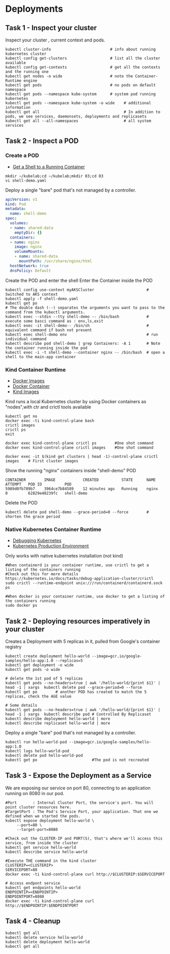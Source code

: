 # Deployments

## Task 1 - Inspect your cluster

Inspect your cluster , current context and pods.

```
kubectl cluster-info                          # info about running kubernetes cluster
kubectl config get-clusters                   # list all the cluster available
kubectl config get-contexts                   # get all the contexts and the running one
kubectl get nodes -o wide                     # note the Container-Runtime engine
kubectl get pods                              # no pods on default namespace
kubectl get pods --namespace kube-system      # system pod running kubernetes
kubectl get pods --namespace kube-system -o wide    # additional information
kubectl get all                                     # In addition to pods, we see services, daemonsets, deployments and replicasets
kubectl get all --all-namespaces                    # all system services
```

## Task 2 - Inspect a POD

### Create a POD

- [Get a Shell to a Running Container](https://kubernetes.io/docs/tasks/debug/debug-application/get-shell-running-container/)

```
mkdir ~/kubelab;cd ~/kubelab;mkdir 03;cd 03
vi shell-demo.yaml
```

Deploy a single "bare" pod that's not managed by a controller.

```yaml
apiVersion: v1
kind: Pod
metadata:
  name: shell-demo
spec:
  volumes:
  - name: shared-data
    emptyDir: {}
  containers:
  - name: nginx
    image: nginx
    volumeMounts:
    - name: shared-data
      mountPath: /usr/share/nginx/html
  hostNetwork: true
  dnsPolicy: Default
```

Create the POD and enter the shell
Enter the Container inside the POD

```
kubectl config use-context myAKSCluster                       # Switched to AKS context
kubectl apply -f shell-demo.yaml
kubectl get po
# The double dash (--) separates the arguments you want to pass to the command from the kubectl arguments.
kubectl exec --stdin --tty shell-demo -- /bin/bash            # execute some basci command as : env,ls,exit
kubectl exec -it shell-demo-- /bin/sh                         # equivalent command if bash not present
kubectl exec shell-demo env                                   # run individual command
kubectl describe pod shell-demo | grep Containers: -A 1       # Note the container running inside the pod
kubectl exec -i -t shell-demo --container nginx -- /bin/bash  # open a shell to the main-app container
```

### Kind Container Runtime

- [Docker Images](https://stackoverflow.com/questions/60487792/kind-cluster-how-to-see-docker-images-that-are-loaded)
- [Docker Container](https://github.com/kubernetes-sigs/kind/issues/1869)
- [Kind Images](https://kind.sigs.k8s.io/docs/user/quick-start/#building-images)

Kind runs a local Kubernetes cluster by using Docker containers as "nodes",with ctr and crictl tools available

```
kubectl get no
docker exec -ti kind-control-plane bash
crictl images
crictl ps
exit

docker exec kind-control-plane crictl ps        #One shot command
docker exec kind-control-plane crictl images    #One shot command

docker exec -it $(kind get clusters | head -1)-control-plane crictl images    # First cluster images
```

Show the running "nginx" containers inside "shell-demo" POD

```
CONTAINER        IMAGE            CREATED          STATE      NAME     ATTEMPT   POD ID          POD
5989d0fb789b7    3964ce7b84589    12 minutes ago   Running    nginx    0         62829e48239fc   shell-demo
```

Delete the POD

```
kubectl delete pod shell-demo --grace-period=0 --force        # shorten the grace period
```

### Native Kubernetes Container Runtime

- [Debugging Kubernetes](https://kubernetes.io/docs/tasks/debug/debug-cluster/crictl/)
- [Kubernetes Production Environment](https://kubernetes.io/docs/setup/production-environment/tools/kubeadm/install-kubeadm/)

Only works with native kubernetes installation (not kind)

```
#When containerd is your container runtime, use crictl to get a listing of the containers running
#Check out this for more details https://kubernetes.io/docs/tasks/debug-application-cluster/crictl
sudo crictl --runtime-endpoint unix:///run/containerd/containerd.sock ps

#When docker is your container runtime, use docker to get a listing of the containers running
sudo docker ps
```

## Task 2 - Deploying resources imperatively in your cluster

Creates a Deployment with 5 replicas in it, pulled from Google's container registry

```
kubectl create deployment hello-world --image=gcr.io/google-samples/hello-app:1.0 --replicas=5
kubectl get deployment -o wide
kubectl get pods -o wide

# delete the 1st pod of 5 replicas
kubectl get pods --no-headers=true | awk '/hello-world/{print $1}' | head -1 | xargs  kubectl delete pod --grace-period=0 --force
kubectl get po        # another POD has created to match the 5 replicas, check the AGE value

# Some details
kubectl get pods --no-headers=true | awk '/hello-world/{print $1}' | head -1 | xargs  kubectl describe pod # Controlled By Replicaset
kubectl describe deployment hello-world | more
kubectl describe replicaset hello-world | more
```

Deploy a single "bare" pod that's not managed by a controller.

```
kubectl run hello-world-pod --image=gcr.io/google-samples/hello-app:1.0
kubectl logs hello-world-pod
kubectl delete pod hello-world-pod
kubectl get po                        #The pod is not recreated
```

## Task 3 - Expose the Deployment as a Service

We are exposing our service on port 80, connecting to an application running on 8080 in our pod.

```
#Port       : Internal Cluster Port, the service's port. You will point cluster resources here.
#TargetPort : The Pod's Service Port, your application. That one we defined when we started the pods.
kubectl expose deployment hello-world \
     --port=80 \
     --target-port=8080

#Check out the CLUSTER-IP and PORT(S), that's where we'll access this service, from inside the cluster
kubectl get service hello-world
kubectl describe service hello-world

#Execute THE command in the kind cluster
CLUSTERIP=<CLUSTERIP>
SERVICEPORT=80
docker exec -ti kind-control-plane curl http://$CLUSTERIP:$SERVICEPORT

# Access endpont service
kubectl get endpoints hello-world
ENDPOINTIP=<ENDPOINTIP>
ENDPOINTPORT=8080
docker exec -ti kind-control-plane curl http://$ENDPOINTIP:$ENDPOINTPORT
```

## Task 4 - Cleanup

```
kubectl get all
kubectl delete service hello-world
kubectl delete deployment hello-world
kubectl get all
```
